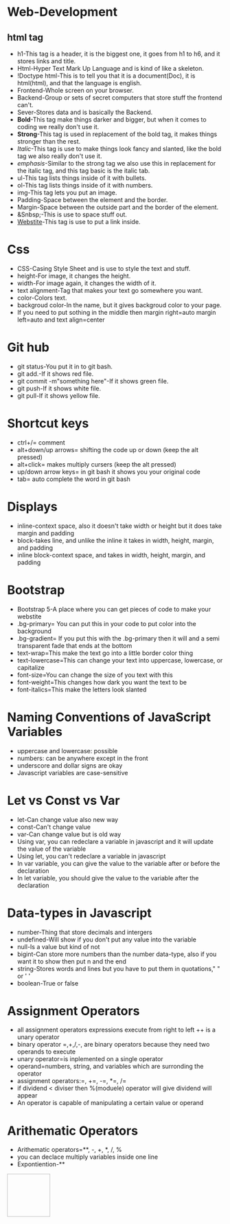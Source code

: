 # Web-Development 
## html tag 
* h1-This tag is a header, it is the biggest one, it goes from h1 to h6, and it stores links and title. 
* Html-Hyper Text Mark Up Language and is kind of like a skeleton.
* !Doctype html-This is to tell you that it is a document(Doc), it is html(html), and that the language is english.
* Frontend-Whole screen on your browser.
* Backend-Group or sets of secret computers that store stuff the frontend can't.
* Sever-Stores data and is basically the Backend.
* <b>Bold</b>-This tag make things darker and bigger, but when it comes to coding we really don't use it.
* <strong>Strong</strong>-This tag is used in replacement of the bold tag, it makes things stronger than the rest.
* <i>Italic</i>-This tag is use to make things look fancy and slanted, like the bold tag we also really don't use it.
* <em>emphasis</em>-Similar to the strong tag we also use this in replacement for the italic tag, and this tag basic is the italic tab.
* ul-This tag lists things inside of it with bullets.
* ol-This tag lists things inside of it with numbers.
* img-This tag lets you put an image.
* Padding-Space between the element and the border.
* Margin-Space between the outside part and the border of the element.
* &Snbsp;-This is use to space stuff out.
* <a href="webstite" target="blank"> Webstite</a>-This tag is use to put a link inside.
# Css 
* CSS-Casing Style Sheet and is use to style the text and stuff.
* height-For image, it changes the height.
* width-For image again, it changes the width of it.
* text alignment-Tag that makes your text go somewhere you want.
* color-Colors text.
* backgroud color-In the name, but it gives backgroud color to your page.
* If you need to put sothing in the middle then margin right=auto margin left=auto and text align=center
# Git hub 
* git status-You put it in to git bash.
* git add.-If it shows red file.
* git commit -m"something here"-If it shows green file.
* git push-If it shows white file.
* git pull-If it shows yellow file.
# Shortcut keys
* ctrl+/= comment 
* alt+down/up arrows= shifting the code up or down (keep the alt pressed) 
* alt+click= makes multiply cursers (keep the alt pressed) 
* up/down arrow keys= in git bash it shows you your original code 
* tab= auto complete the word in git bash 
# Displays 
* inline-context space, also it doesn't take width or height but it does take margin and padding
* block-takes line, and unlike the inline it takes in width, height, margin, and padding 
* inline block-context space, and takes in width, height, margin, and padding
# Bootstrap 
* Bootstrap 5-A place where you can get pieces of code to make your webstite 
* .bg-primary= You can put this in your code to put color into the background
* .bg-gradient= If you put this with the .bg-primary then it will and a semi transparent fade that ends at the bottom
* text-wrap=This make the text go into a little border color thing 
* text-lowercase=This can change your text into uppercase, lowercase, or capitalize
* font-size=You can change the size of you text with this
* font-weight=This changes how dark you want the text to be
* font-italics=This make the letters look slanted
# Naming Conventions of JavaScript Variables
* uppercase and lowercase: possible
* numbers: can be anywhere except in the front
* underscore and dollar signs are okay
* Javascript variables are case-sensitive
# Let vs Const vs Var
* let-Can change value also new way
* const-Can't change value 
* var-Can change value but is old way
* Using var, you can redeclare a variable in javascript and it will update the value of the variable
* Using let, you can't redeclare a variable in javascript 
* In var variable, you can give the value to the variable after or before the declaration
* In let variable, you should give the value to the variable after the declaration
# Data-types in Javascript 
* number-Thing that store decimals and intergers
* undefined-Will show if you don't put any value into the variable
* null-Is a value but kind of not 
* bigint-Can store more numbers than the number data-type, also if you want it to show then put n and the end
* string-Stores words and lines but you have to put them in quotations," " or ' '
* boolean-True or false 
# Assignment Operators
* all assignment operators expressions execute from right to left    ++ is a unary operator
* binary operator =,+,/,-, are binary operators because they need two operands to execute
* unary operator=is inplemented on a single operator
* operand=numbers, string, and variables which are surronding the operator
* assignment operators:=, +=, -=, *=, /=
* if dividend < diviser then %(moduele) operator will give dividend will appear
* An operator is capable of manipulating a certain value or operand
# Arithematic Operators
* Arithematic operators=**, -, +, *, /, %
* you can declace multiply variables inside one line
* Expontiention-**
<img scr="![Celina](https://github.com/celinaisthegreat/Web-Development/assets/137201190/ff0fe3f5-9d39-45d8-bd4f-dee996d616c9)" height=100 width=100>







